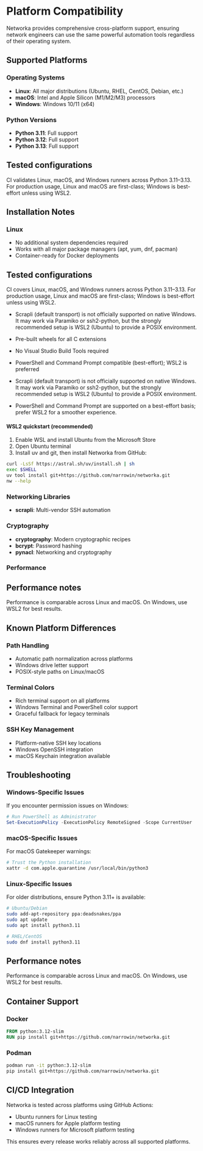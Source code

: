 # Platform Compatibility

Networka provides comprehensive cross-platform support, ensuring network engineers can use the same powerful automation tools regardless of their operating system.

## Supported Platforms

### Operating Systems

- **Linux**: All major distributions (Ubuntu, RHEL, CentOS, Debian, etc.)
- **macOS**: Intel and Apple Silicon (M1/M2/M3) processors
- **Windows**: Windows 10/11 (x64)

### Python Versions

- **Python 3.11**: Full support
- **Python 3.12**: Full support
- **Python 3.13**: Full support

## Tested configurations

CI validates Linux, macOS, and Windows runners across Python 3.11–3.13. For production usage, Linux and macOS are first-class; Windows is best-effort unless using WSL2.

## Installation Notes

### Linux

- No additional system dependencies required
- Works with all major package managers (apt, yum, dnf, pacman)
- Container-ready for Docker deployments

## Tested configurations

CI covers Linux, macOS, and Windows runners across Python 3.11–3.13. For production usage, Linux and macOS are first-class; Windows is best-effort unless using WSL2.

- Scrapli (default transport) is not officially supported on native Windows. It may work via Paramiko or ssh2-python, but the strongly recommended setup is WSL2 (Ubuntu) to provide a POSIX environment.
- Pre-built wheels for all C extensions
- No Visual Studio Build Tools required
- PowerShell and Command Prompt compatible (best-effort); WSL2 is preferred

- Scrapli (default transport) is not officially supported on native Windows. It may work via Paramiko or ssh2-python, but the strongly recommended setup is WSL2 (Ubuntu) to provide a POSIX environment.
- PowerShell and Command Prompt are supported on a best-effort basis; prefer WSL2 for a smoother experience.

#### WSL2 quickstart (recommended)

1. Enable WSL and install Ubuntu from the Microsoft Store
2. Open Ubuntu terminal
3. Install uv and git, then install Networka from GitHub:

```bash
curl -LsSf https://astral.sh/uv/install.sh | sh
exec $SHELL
uv tool install git+https://github.com/narrowin/networka.git
nw --help
```

### Networking Libraries

- **scrapli**: Multi-vendor SSH automation

### Cryptography

- **cryptography**: Modern cryptographic recipes
- **bcrypt**: Password hashing
- **pynacl**: Networking and cryptography

### Performance

## Performance notes

Performance is comparable across Linux and macOS. On Windows, use WSL2 for best results.

## Known Platform Differences

### Path Handling

- Automatic path normalization across platforms
- Windows drive letter support
- POSIX-style paths on Linux/macOS

### Terminal Colors

- Rich terminal support on all platforms
- Windows Terminal and PowerShell color support
- Graceful fallback for legacy terminals

### SSH Key Management

- Platform-native SSH key locations
- Windows OpenSSH integration
- macOS Keychain integration available

## Troubleshooting

### Windows-Specific Issues

If you encounter permission issues on Windows:

```powershell
# Run PowerShell as Administrator
Set-ExecutionPolicy -ExecutionPolicy RemoteSigned -Scope CurrentUser
```

### macOS-Specific Issues

For macOS Gatekeeper warnings:

```bash
# Trust the Python installation
xattr -d com.apple.quarantine /usr/local/bin/python3
```

### Linux-Specific Issues

For older distributions, ensure Python 3.11+ is available:

```bash
# Ubuntu/Debian
sudo add-apt-repository ppa:deadsnakes/ppa
sudo apt update
sudo apt install python3.11

# RHEL/CentOS
sudo dnf install python3.11
```

## Performance notes

Performance is comparable across Linux and macOS. On Windows, use WSL2 for best results.

## Container Support

### Docker

```dockerfile
FROM python:3.12-slim
RUN pip install git+https://github.com/narrowin/networka.git
```

### Podman

```bash
podman run -it python:3.12-slim
pip install git+https://github.com/narrowin/networka.git
```

## CI/CD Integration

Networka is tested across platforms using GitHub Actions:

- Ubuntu runners for Linux testing
- macOS runners for Apple platform testing
- Windows runners for Microsoft platform testing

This ensures every release works reliably across all supported platforms.

